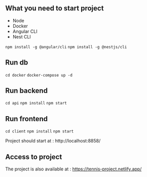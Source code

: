 ## What you need to start project

* Node
* Docker
* Angular CLI
* Nest CLI

`npm install -g @angular/cli`
`npm install -g @nestjs/cli`


## Run db

`cd docker`
`docker-compose up -d`

## Run backend

`cd api`
`npm install`
`npm start`

## Run frontend

`cd client`
`npm install`
`npm start`

Project should start at : http://localhost:8858/

## Access to project

The project is also available at : https://tennis-project.netlify.app/